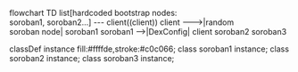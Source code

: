 flowchart TD
list[hardcoded bootstrap nodes:<br>soroban1, soroban2...] --- client((client))
client --->|random<br>soroban node| soroban1
soroban1 -->|DexConfig| client
soroban2
soroban3


classDef instance fill:#ffffde,stroke:#c0c066;
class soroban1 instance;
class soroban2 instance;
class soroban3 instance;
